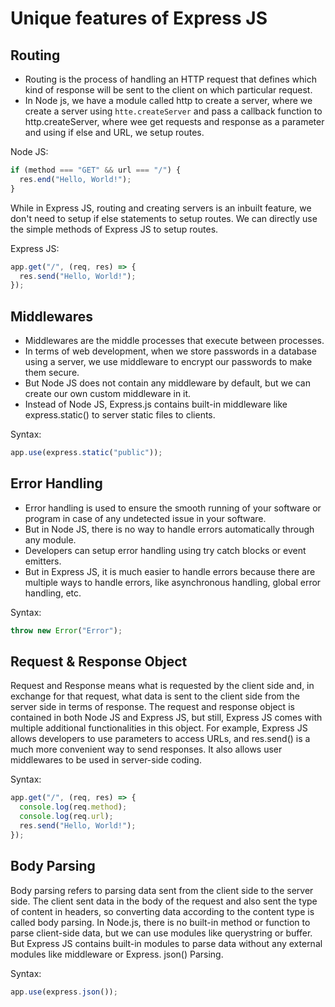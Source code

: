 # Unique features of Express JS

## Routing

- Routing is the process of handling an HTTP request that defines which kind of response will be sent to the client on which particular request.
- In Node js, we have a module called http to create a server, where we create a server using `htte.createServer` and pass a callback function to http.createServer, where wee get requests and response as a parameter and using if else and URL, we setup routes.

Node JS:

```js
if (method === "GET" && url === "/") {
  res.end("Hello, World!");
}
```

While in Express JS, routing and creating servers is an inbuilt feature, we don't need to setup if else statements to setup routes. We can directly use the simple methods of Express JS to setup routes.

Express JS:

```js
app.get("/", (req, res) => {
  res.send("Hello, World!");
});
```

## Middlewares

- Middlewares are the middle processes that execute between processes.
- In terms of web development, when we store passwords in a database using a server, we use middleware to encrypt our passwords to make them secure.
- But Node JS does not contain any middleware by default, but we can create our own custom middleware in it.
- Instead of Node JS, Express.js contains built-in middleware like express.static() to server static files to clients.

Syntax:

```js
app.use(express.static("public"));
```

## Error Handling

- Error handling is used to ensure the smooth running of your software or program in case of any undetected issue in your software.
- But in Node JS, there is no way to handle errors automatically through any module.
- Developers can setup error handling using try catch blocks or event emitters.
- But in Express JS, it is much easier to handle errors because there are multiple ways to handle errors, like asynchronous handling, global error handling, etc.

Syntax:

```js
throw new Error("Error");
```

## Request & Response Object

Request and Response means what is requested by the client side and, in exchange for that request, what data is sent to the client side from the server side in terms of response. The request and response object is contained in both Node JS and Express JS, but still, Express JS comes with multiple additional functionalities in this object. For example, Express JS allows developers to use parameters to access URLs, and res.send() is a much more convenient way to send responses. It also allows user middlewares to be used in server-side coding.

Syntax:

```js
app.get("/", (req, res) => {
  console.log(req.method);
  console.log(req.url);
  res.send("Hello, World!");
});
```

## Body Parsing

Body parsing refers to parsing data sent from the client side to the server side. The client sent data in the body of the request and also sent the type of content in headers, so converting data according to the content type is called body parsing. In Node.js, there is no built-in method or function to parse client-side data, but we can use modules like querystring or buffer. But Express JS contains built-in modules to parse data without any external modules like middleware or Express. json() Parsing.

Syntax:

```js
app.use(express.json());
```
